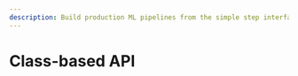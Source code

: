 ```yaml
---
description: Build production ML pipelines from the simple step interface.
---
```


# Class-based API